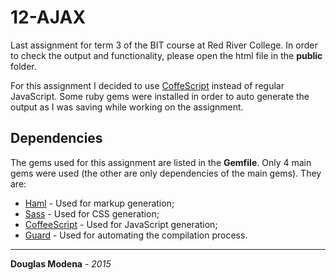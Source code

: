 12-AJAX
========
Last assignment for term 3 of the BIT course at Red River College. In order to check the output and functionality, please open the html file in the **public** folder.

For this assignment I decided to use [CoffeScript](http://coffescript.org) instead of regular JavaScript. Some ruby gems were installed in order to auto generate the output as I was saving while working on the assignment.

Dependencies
------------
The gems used for this assignment are listed in the **Gemfile**. Only 4 main gems were used (the other are only dependencies of the main gems). They are:
- [Haml](http://haml.info) - Used for markup generation;
- [Sass](http://sass-lang.com) - Used for CSS generation;
- [CoffeeScript](http://coffescript.com) - Used for JavaScript generation;
- [Guard](http://guardgem.org) - Used for automating the compilation process.

------------
**Douglas Modena** - *2015*
